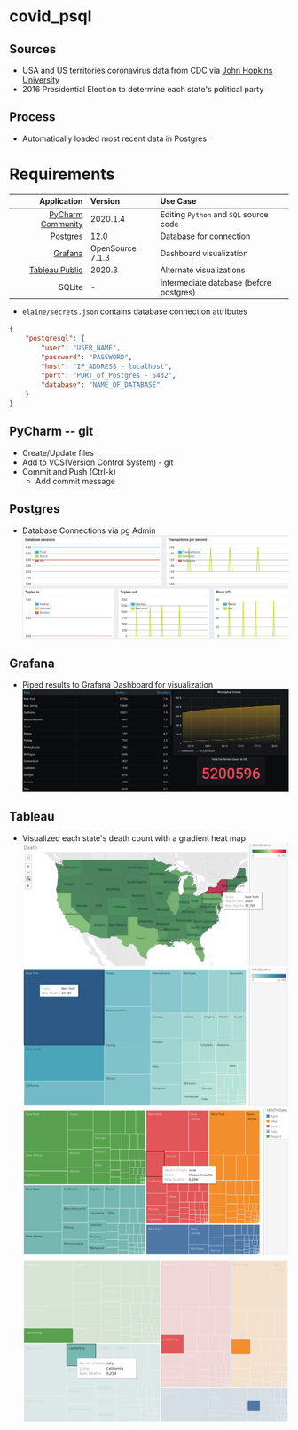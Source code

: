 # covid_psql

## Sources
 - USA and US territories coronavirus data from CDC via [John Hopkins University](https://github.com/CSSEGISandData/COVID-19)
 - 2016 Presidential Election to determine each state's political party
 
## Process
 - Automatically loaded most recent data in Postgres


# Requirements

|Application|Version|Use Case|
|----------:|:------|:-----|
|[PyCharm Community](https://www.jetbrains.com/pycharm/)| 2020.1.4 | Editing `Python` and `SQL` source code |
|[Postgres](https://www.postgresql.org/download/) | 12.0 | Database for connection |
|[Grafana](https://grafana.com/grafana/download) | OpenSource 7.1.3 | Dashboard visualization | 
|[Tableau Public](https://public.tableau.com/en-us/s/)| 2020.3 | Alternate visualizations |
|SQLite| - | Intermediate database (before postgres) |

 - `elaine/secrets.json` contains database connection attributes
```json
{
	"postgresql": {
		"user": "USER_NAME",
		"password": "PASSWORD",
		"host": "IP_ADDRESS - localhost",
		"port": "PORT_of_Postgres - 5432",
		"database": "NAME_OF_DATABASE"
	}
}
```

## PyCharm -- git
 - Create/Update files
 - Add to VCS(Version Control System) - git
 - Commit and Push (Ctrl-k)
    - Add commit message

## Postgres
 - Database Connections via pg Admin
![Postgres Connections](/img/02_postgres_database_connections.png)
 
## Grafana
 - Piped results to Grafana Dashboard for visualization 
![Corona Rates](/img/01_grafana_mortality.png)

## Tableau
 - Visualized each state's death count with a gradient heat map 
![Death Counts](/img/03_tableau_death_map.png)
![Death Grid](/img/04_tableau_tiled.png)
![Death Monthly Grid](/img/05_tableau_monthly_death.png)
![Death Cali Grid](/img/06_tableau_cali_monthly_death.png)
